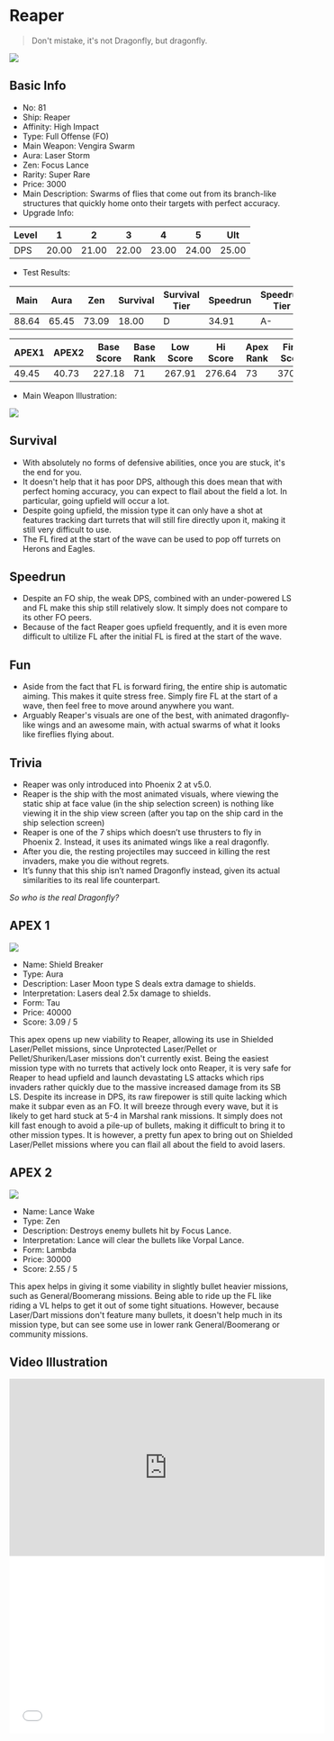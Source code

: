 # Reaper

> Don't mistake, it's not Dragonfly, but dragonfly.

<img src="/ships/ship_81.png" style={{zoom:1}}/>

## Basic Info

- No: 81
- Ship: Reaper
- Affinity: High Impact
- Type: Full Offense (FO)
- Main Weapon: Vengira Swarm
- Aura: Laser Storm
- Zen: Focus Lance
- Rarity: Super Rare
- Price: 3000
- Main Description: Swarms of flies that come out from its branch-like structures that quickly home onto their targets with perfect accuracy.
- Upgrade Info: 

| Level | 1 | 2 | 3 | 4 | 5 | Ult |
|--|--|--|--|--|--|--|
| DPS | 20.00 | 21.00 | 22.00 | 23.00 | 24.00 | 25.00 |

- Test Results: 

| Main | Aura | Zen | Survival | Survival Tier | Speedrun | Speedrun Tier | Fun | Fun Tier |
|--|--|--|--|--|--|--|--|--|
| 88.64 | 65.45 | 73.09 | 18.00 | D | 34.91 | A- | 40.91 | A |

| APEX1 | APEX2 | Base Score | Base Rank | Low Score | Hi Score | Apex Rank | Final Score | FinalRank |
|--|--|--|--|--|--|--|--|--|
| 49.45 | 40.73 | 227.18 | 71 | 267.91 | 276.64 | 73 | 370.45 | 69 |

- Main Weapon Illustration:

<img src="/illustration/main_81.gif" style={{zoom:1}}/>

## Survival

- With absolutely no forms of defensive abilities, once you are stuck, it's the end for you.
- It doesn't help that it has poor DPS, although this does mean that with perfect homing accuracy, you can expect to flail about the field a lot. In particular, going upfield will occur a lot.
- Despite going upfield, the mission type it can only have a shot at features tracking dart turrets that will still fire directly upon it, making it still very difficult to use.
- The FL fired at the start of the wave can be used to pop off turrets on Herons and Eagles.

## Speedrun

- Despite an FO ship, the weak DPS, combined with an under-powered LS and FL make this ship still relatively slow. It simply does not compare to its other FO peers.
- Because of the fact Reaper goes upfield frequently, and it is even more difficult to ultilize FL after the initial FL is fired at the start of the wave.

## Fun

- Aside from the fact that FL is forward firing, the entire ship is automatic aiming. This makes it quite stress free. Simply fire FL at the start of a wave, then feel free to move around anywhere you want.
- Arguably Reaper's visuals are one of the best, with animated dragonfly-like wings and an awesome main, with actual swarms of what it looks like fireflies flying about.

## Trivia

- Reaper was only introduced into Phoenix 2 at v5.0.
- Reaper is the ship with the most animated visuals, where viewing the static ship at face value (in the ship selection screen) is nothing like viewing it in the ship view screen (after you tap on the ship card in the ship selection screen)
- Reaper is one of the 7 ships which doesn’t use thrusters to fly in Phoenix 2. Instead, it uses its animated wings like a real dragonfly.
- After you die, the resting projectiles may succeed in killing the rest invaders, make you die without regrets.
- It’s funny that this ship isn’t named Dragonfly instead, given its actual similarities to its real life counterpart.

*So who is the real Dragonfly?*

## APEX 1

<img src="/ships/ship_81_apex_1.png" style={{zoom:1}}/>

- Name: Shield Breaker
- Type: Aura
- Description: Laser Moon type S deals extra damage to shields.
- Interpretation: Lasers deal 2.5x damage to shields.
- Form: Tau
- Price: 40000
- Score: 3.09 / 5

This apex opens up new viability to Reaper, allowing its use in Shielded Laser/Pellet missions, since Unprotected Laser/Pellet or Pellet/Shuriken/Laser missions don't currently exist. Being the easiest mission type with no turrets that actively lock onto Reaper, it is very safe for Reaper to head upfield and launch devastating LS attacks which rips invaders rather quickly due to the massive increased damage from its SB LS. Despite its increase in DPS, its raw firepower is still quite lacking which make it subpar even as an FO. It will breeze through every wave, but it is likely to get hard stuck at 5-4 in Marshal rank missions. It simply does not kill fast enough to avoid a pile-up of bullets, making it difficult to bring it to other mission types. It is however, a pretty fun apex to bring out on Shielded Laser/Pellet missions where you can flail all about the field to avoid lasers.

## APEX 2

<img src="/ships/ship_81_apex_2.png" style={{zoom:1}}/>

- Name: Lance Wake
- Type: Zen
- Description: Destroys enemy bullets hit by Focus Lance.
- Interpretation: Lance will clear the bullets like Vorpal Lance.
- Form: Lambda
- Price: 30000
- Score: 2.55 / 5

This apex helps in giving it some viability in slightly bullet heavier missions, such as General/Boomerang missions. Being able to ride up the FL like riding a VL helps to get it out of some tight situations. However, because Laser/Dart missions don't feature many bullets, it doesn't help much in its mission type, but can see some use in lower rank General/Boomerang or community missions.

## Video Illustration

<iframe width="560" height="315" src="https://www.youtube.com/embed/bQYZHcPlxIw?si=4oBnVJyOHRE-JhSs" title="YouTube video player" frameborder="0" allow="accelerometer; autoplay; clipboard-write; encrypted-media; gyroscope; picture-in-picture; web-share" referrerpolicy="strict-origin-when-cross-origin" allowfullscreen></iframe>

<br/>

<iframe width="560" height="315" src="//player.bilibili.com/player.html?aid=692456952&bvid=BV1e24y1e7NN&cid=954448213&p=1&autoplay=false" scrolling="no" border="0" frameborder="no" allow="accelerometer; autoplay; clipboard-write; encrypted-media; gyroscope; picture-in-picture; web-share" framespacing="0" allowfullscreen="true"> </iframe>